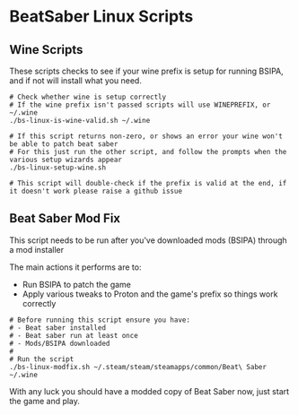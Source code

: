 # BeatSaber Linux Scripts

## Wine Scripts
These scripts checks to see if your wine prefix is setup for running BSIPA, and if not will install what you need.
```
# Check whether wine is setup correctly
# If the wine prefix isn't passed scripts will use WINEPREFIX, or ~/.wine
./bs-linux-is-wine-valid.sh ~/.wine

# If this script returns non-zero, or shows an error your wine won't be able to patch beat saber
# For this just run the other script, and follow the prompts when the various setup wizards appear
./bs-linux-setup-wine.sh

# This script will double-check if the prefix is valid at the end, if it doesn't work please raise a github issue
```

## Beat Saber Mod Fix
This script needs to be run after you've downloaded mods (BSIPA) through a mod installer

The main actions it performs are to:
- Run BSIPA to patch the game
- Apply various tweaks to Proton and the game's prefix so things work correctly
```
# Before running this script ensure you have:
# - Beat saber installed
# - Beat saber run at least once
# - Mods/BSIPA downloaded
#
# Run the script
./bs-linux-modfix.sh ~/.steam/steam/steamapps/common/Beat\ Saber ~/.wine
```

With any luck you should have a modded copy of Beat Saber now, just start the game and play.
